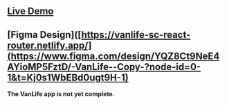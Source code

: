## [Live Demo](https://vanlife-sc-react-router.netlify.app/)
## [Figma Design]([https://vanlife-sc-react-router.netlify.app/](https://www.figma.com/design/YQZ8Ct9NeE4AYioMP5FztD/-VanLife--Copy-?node-id=0-1&t=Kj0s1WbEBd0ugt9H-1)

**The VanLife app is not yet complete.**
